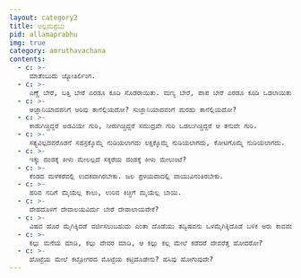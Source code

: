 ```yaml
---
layout: category2
title: ಅಲ್ಲಮಪ್ರಭು
pid: allamaprabhu
img: true
category: amruthavachana
contents:
  - c: >- 
     ಮಾತೆಂಬುದು ಜ್ಯೋತಿರ್ಲಿಂಗ.
  - c: >- 
     ಎಣ್ಣೆ ಬೇರೆ, ಬತ್ತಿ ಬೇರೆ ಎರಡೂ ಕೂಡಿ ಸೊಡರಾಯಿತು. ಮಣ್ಯ ಬೇರೆ, ಪಾಪ ಬೇರೆ ಎರಡೂ ಕೂಡಿ ಒಡಲಾಯಿತು.
  - c: >- 
     ಅಜ್ಞಾನಿಯಾದವನಿಗೆ ಅರಿವು ತಾನೆಲ್ಲಿಯದೋ? ಸುಜ್ಞಾನಿಯಾದವಂಗೆ ಮರಹು ತಾನೆಲ್ಲಿಯದೋ?
  - c: >- 
     ಕಾಡುಗಿಚ್ಚಿದ್ದರೆ ಅಡವಿಯೇ ಗುರಿ, ನೀರುಗಿಚ್ಚಿದ್ದರೆ ಸಮುದ್ರವೇ ಗುರಿ ಒಡಲುಗಿಚ್ಚಿದ್ದರೆ ಆ ತನುವೇ ಗುರಿ. 
  - c: >- 
     ಸತ್ಯವಿಲ್ಲದವರೊಡನೆ ಸಹಸ್ರಕ್ಕೊಮ್ಮೆ ನುಡಿಯಲಾಗದು ಲಕ್ಷಕ್ಕೊಮ್ಮೆ ನುಡಿಯಲಾಗದು, ಕೋಟಿಗೊಮ್ಮೆ ನುಡಿಯಲಾಗದು.
  - c: >- 
     ಇಕ್ಕು ದಂಡಕ್ಕೆ ಕೀಳು ಮೇಲಲ್ಲದೆ ಸಕ್ಕರೆಯ ದಂಡಕ್ಕೆ ಕೀಳು ಮೇಲುಂಟೆ?
  - c: >- 
     ಕೆಂಡದ ಮಳೆಕರೆವಲ್ಲಿ ಉದಕವಾಗಿರಬೇಕು. ಜಲ ಪ್ರಳಯವಾದಲ್ಲಿ ವಾಯುವಿನಂತಿರಬೇಕು.
  - c: >- 
     ಹರಿವ ನದಿಗೆ ಮೈಯೆಲ್ಲ ಕಾಲು, ಉರಿವ ಕಿಚ್ಚಿಗೆ ಮೈಯೆಲ್ಲ ಬಾಯಿ.
  - c: >- 
     ದೇಹದೊಳಗೆ ದೇವಾಲಯವಿರ್ದು ಬೇರೆ ದೇವಾಲಾಯವೇಕೆ?
  - c: >- 
     ವಿಷವ ಹೊರ ಮೈಗಿಕ್ಕಿದಡೆ ವರ್ಜಿಸಲುಬಹುದು ಎಂತಾ ದೊಡೆಯು ತದ್ವಿಷವನು ಒಳಮೈಗಿಕ್ಕಿದೊಡೆ ಬಳಿಕ ಆರು ಕಾವವರು?
  - c: >- 
     ಕಲ್ಲು ಮನೆಯ ಮಾಡಿ, ಕಲ್ಲು ದೇವರ ಮಾಡಿ, ಆ ಕಲ್ಲು ಕಲ್ಲ ಮೇಲೆ ಕಡೆದರೆ ದೇವರೆತ್ತ ಹೋದರೋ? 
  - c: >- 
     ಹೊಟ್ಟೆಯ ಮೇಲೆ ಕಟ್ಟೋಗರದ ಮೊಟ್ಟೆಯ ಕಟ್ಟಿದೊಡೇನು? ಹಸಿವು ಹೋಗುವುದೇ?
---
```

